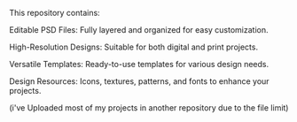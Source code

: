 This repository contains:

Editable PSD Files: Fully layered and organized for easy customization.

High-Resolution Designs: Suitable for both digital and print projects.

Versatile Templates: Ready-to-use templates for various design needs.

Design Resources: Icons, textures, patterns, and fonts to enhance your projects.

(i've Uploaded most of my projects in another repository due to the file limit)
